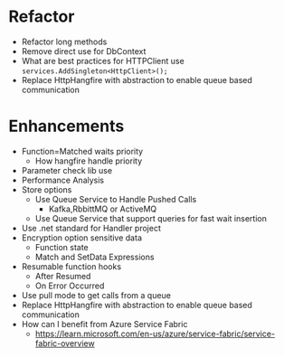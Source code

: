 ﻿
# Refactor
* Refactor long methods
* Remove direct use for DbContext
* What are best practices for HTTPClient use `services.AddSingleton<HttpClient>();`
* Replace HttpHangfire with abstraction to enable queue based communication


# Enhancements
* Function=Matched waits priority
	* How hangfire handle priority
* Parameter check lib use
* Performance Analysis
* Store options
	* Use Queue Service to Handle Pushed Calls
		* Kafka,RbbittMQ or ActiveMQ
	* Use Queue Service that support queries for fast wait insertion
* Use .net standard for Handler project
* Encryption option sensitive data
	* Function state
	* Match and SetData Expressions
* Resumable function hooks
	* After Resumed
	* On Error Occurred
* Use pull mode to get calls from a queue
* Replace HttpHangfire with abstraction to enable queue based communication
* How can I benefit from Azure Service Fabric
	* https://learn.microsoft.com/en-us/azure/service-fabric/service-fabric-overview